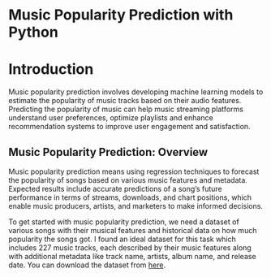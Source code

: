# Music Popularity Prediction with Python

# Introduction

Music popularity prediction involves developing machine learning models to estimate the popularity of music tracks based on their audio features. Predicting the popularity of music can help music streaming platforms understand user preferences, optimize playlists and enhance recommendation systems to improve user engagement and satisfaction. 

## Music Popularity Prediction: Overview

Music popularity prediction means using regression techniques to forecast the popularity of songs based on various music features and metadata. Expected results include accurate predictions of a song’s future performance in terms of streams, downloads, and chart positions, which enable music producers, artists, and marketers to make informed decisions.

To get started with music popularity prediction, we need a dataset of various songs with their musical features and historical data on how much popularity the songs got. I found an ideal dataset for this task which includes 227 music tracks, each described by their music features along with additional metadata like track name, artists, album name, and release date. 
You can download the dataset from [here](https://statso.io/music-popularity-case-study/).
